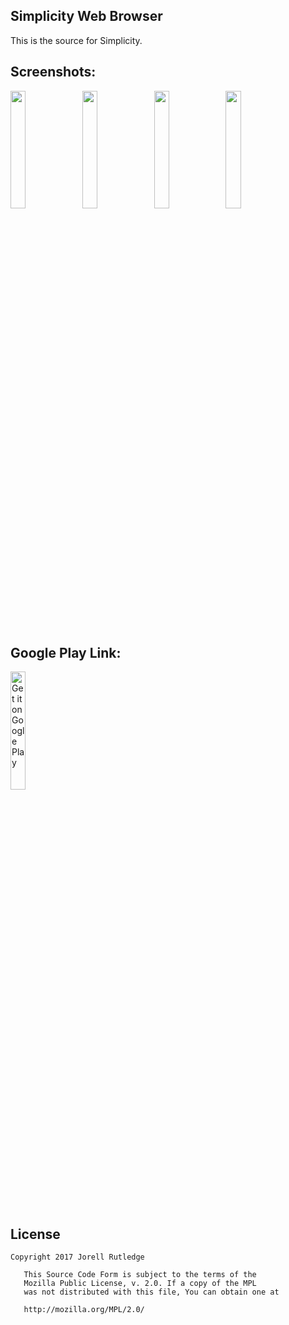 ## Simplicity Web Browser
This is the source for Simplicity.
 

## Screenshots:

<img src="https://lh3.googleusercontent.com/HoVDJV8wMQePn0rX12RyETY7xDeU4qqL9ppkTJQ7C6Ixr7nyHK4yxFr_7VLgATqnbQ=h900-rw" width="22%" height=""> <img src="https://lh3.googleusercontent.com/qCAyLaMRxnfi4_7XxNUpgcqj_2OuSC4VMDfKO4iViL03DKLQjwGVkQCduQHuo2dDevg=h900-rw" width="22%" height=""> <img src="https://lh3.googleusercontent.com/CWBccglg_3sTI9ix11PXAThKVARfpivH_7f69j_SHu6_sW2fFqvUIkBW_mF1GarfEQ=h900-rw" width="22%" height="">
<img src="https://lh3.googleusercontent.com/LsF1DNqe_aK0IpmlLlsCCBQXcR43OrgdSrrdz3O-ODUeZWlC-xJO9fbsJHVtnmwfWWs=h900-rw" width="22%" height="">


## Google Play Link:
<a href='https://play.google.com/store/apps/details?id=com.creativetrends.simplicity.app&hl=en&utm_source=global_co&utm_medium=prtnr&utm_content=Mar2515&utm_campaign=PartBadge&pcampaignid=MKT-Other-global-all-co-prtnr-py-PartBadge-Mar2515-1'><img alt='Get it on Google Play' src='https://play.google.com/intl/en_us/badges/images/generic/en_badge_web_generic.png' width="22%" height=""/></a>


## License
```
Copyright 2017 Jorell Rutledge

   This Source Code Form is subject to the terms of the 
   Mozilla Public License, v. 2.0. If a copy of the MPL 
   was not distributed with this file, You can obtain one at 
   
   http://mozilla.org/MPL/2.0/
```
